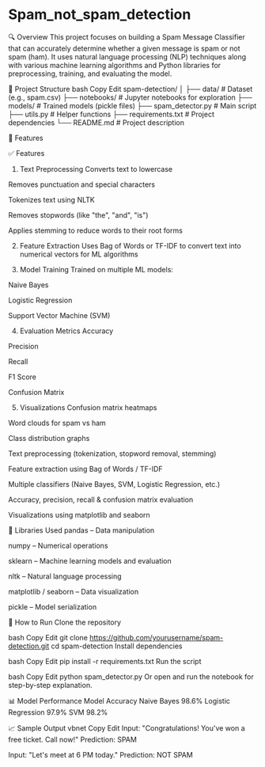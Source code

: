# Spam_not_spam_detection
🔍 Overview
This project focuses on building a Spam Message Classifier that can accurately determine whether a given message is spam or not spam (ham). It uses natural language processing (NLP) techniques along with various machine learning algorithms and Python libraries for preprocessing, training, and evaluating the model.

📂 Project Structure
bash
Copy
Edit
spam-detection/
│
├── data/                # Dataset (e.g., spam.csv)
├── notebooks/           # Jupyter notebooks for exploration
├── models/              # Trained models (pickle files)
├── spam_detector.py     # Main script
├── utils.py             # Helper functions
├── requirements.txt     # Project dependencies
└── README.md            # Project description

📌 Features

✅ Features
1. Text Preprocessing
Converts text to lowercase

Removes punctuation and special characters

Tokenizes text using NLTK

Removes stopwords (like "the", "and", "is")

Applies stemming to reduce words to their root forms

2. Feature Extraction
Uses Bag of Words or TF-IDF to convert text into numerical vectors for ML algorithms

3. Model Training
Trained on multiple ML models:

Naive Bayes

Logistic Regression

Support Vector Machine (SVM)

4. Evaluation Metrics
Accuracy

Precision

Recall

F1 Score

Confusion Matrix

5. Visualizations
Confusion matrix heatmaps

Word clouds for spam vs ham

Class distribution graphs


Text preprocessing (tokenization, stopword removal, stemming)

Feature extraction using Bag of Words / TF-IDF

Multiple classifiers (Naive Bayes, SVM, Logistic Regression, etc.)

Accuracy, precision, recall & confusion matrix evaluation

Visualizations using matplotlib and seaborn

🧰 Libraries Used
pandas – Data manipulation

numpy – Numerical operations

sklearn – Machine learning models and evaluation

nltk – Natural language processing

matplotlib / seaborn – Data visualization

pickle – Model serialization


🚀 How to Run
Clone the repository

bash
Copy
Edit
git clone https://github.com/yourusername/spam-detection.git
cd spam-detection
Install dependencies

bash
Copy
Edit
pip install -r requirements.txt
Run the script

bash
Copy
Edit
python spam_detector.py
Or open and run the notebook for step-by-step explanation.

📊 Model Performance
Model	Accuracy
Naive Bayes	98.6%
Logistic Regression	97.9%
SVM	98.2%

📈 Sample Output
vbnet
Copy
Edit
Input: "Congratulations! You've won a free ticket. Call now!"
Prediction: SPAM

Input: "Let's meet at 6 PM today."
Prediction: NOT SPAM


